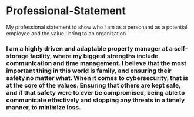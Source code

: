 # Professional-Statement
My professional statement to show who I am as a personand as a potential employee and the value I bring to an organization

### I am a highly driven and adaptable property manager at a self-storage facility, where my biggest strengths include communication and time management. I believe that the most important thing in this world is family, and ensuring their safety no matter what. When it comes to cybersecurity, that is at the core of the values. Ensuring that others are kept safe, and if that safety were to ever be compromised, being able to communicate effectively and stopping any threats in a timely manner, to minimize loss.

